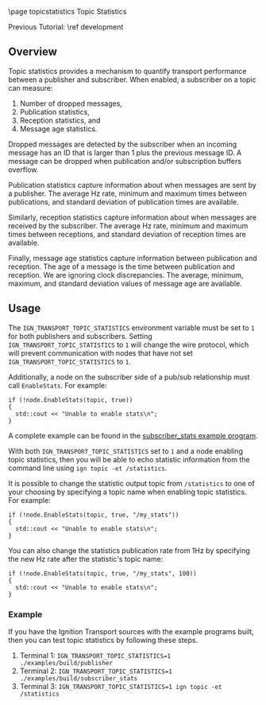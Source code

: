 \page topicstatistics Topic Statistics

Previous Tutorial: \ref development

## Overview

Topic statistics provides a mechanism to quantify transport performance
between a publisher and subscriber. When enabled, a subscriber on a topic
can measure:

1. Number of dropped messages,
2. Publication statistics,
3. Reception statistics, and
4. Message age statistics.

Dropped messages are detected by the subscriber when an incoming message
has an ID that is larger than 1 plus the previous message ID. A message can
be dropped when publication and/or subscription buffers overflow.

Publication statistics capture information about when messages are sent by
a publisher. The average Hz rate, minimum and maximum times between
publications, and standard deviation of publication times are available.

Similarly, reception statistics capture information about when messages are
received by the subscriber. The average Hz rate, minimum and maximum times between receptions, and standard deviation of reception times are available.

Finally, message age statistics capture information between publication and
reception. The age of a message is the time between publication and
reception. We are ignoring clock discrepancies. The average, minimum, maximum, and standard deviation values of message age are available.

## Usage


The `IGN_TRANSPORT_TOPIC_STATISTICS` environment variable must be set to `1`
for both publishers and subscribers. Setting `IGN_TRANSPORT_TOPIC_STATISTICS` to `1` will change the wire protocol, which will prevent communication with nodes that have not set `IGN_TRANSPORT_TOPIC_STATISTICS` to `1`.

Additionally, a node on the subscriber side of a pub/sub relationship must
call `EnableStats`. For example:

```
if (!node.EnableStats(topic, true))
{
  std::cout << "Unable to enable stats\n";
}
```

A complete example can be found in the [subscriber_stats example program](https://github.com/ignitionrobotics/ign-transport/blob/ign-transport9/example/subscriber_stats.cc).

With both `IGN_TRANSPORT_TOPIC_STATISTICS` set to `1` and a node
enabling topic statistics, then you will be able to echo statistic
information from the command line using `ign topic -et /statistics`.

It is possible to change the statistic output topic from `/statistics` to
one of your choosing by specifying a topic name when enabling topic
statistics. For example:

```
if (!node.EnableStats(topic, true, "/my_stats"))
{
  std::cout << "Unable to enable stats\n";
}
```

You can also change the statistics publication rate from 1Hz by specifying
the new Hz rate after the statistic's topic name:

```
if (!node.EnableStats(topic, true, "/my_stats", 100))
{
  std::cout << "Unable to enable stats\n";
}
```


### Example

If you have the Ignition Transport sources with the example programs built,
then you can test topic statistics by following these steps.

1. Terminal 1: `IGN_TRANSPORT_TOPIC_STATISTICS=1 ./examples/build/publisher`
1. Terminal 2: `IGN_TRANSPORT_TOPIC_STATISTICS=1 ./examples/build/subscriber_stats`
1. Terminal 3: `IGN_TRANSPORT_TOPIC_STATISTICS=1 ign topic -et /statistics`
